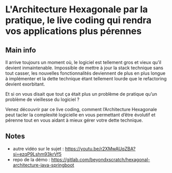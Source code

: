 # L'Architecture Hexagonale par la pratique, le live coding qui rendra vos applications plus pérennes

## Main info

Il arrive toujours un moment où, le logiciel est tellement gros et vieux qu’il devient inmaintenable. Impossible de mettre à jour la stack technique sans tout casser, les nouvelles fonctionnalités deviennent de plus en plus longue à implémenter et la dette technique étant tellement lourde que le refactoring devient exorbitant.

Et si on vous disait que tout ça était plus un problème de pratique qu’un problème de vieillesse du logiciel ?

Venez découvrir par ce live coding, comment l’Architecture Hexagonale peut tacler la complexité logicielle en vous permettant d’être évolutif et pérenne tout en vous aidant à mieux gérer votre dette technique.

## Notes

 - autre vidéo sur le sujet : https://youtu.be/r2XMwAUqZBA?si=ezqP9Lshm93krVf5
 - repo de la démo : https://gitlab.com/beyondxscratch/hexagonal-architecture-java-springboot
